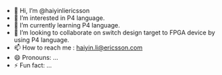- 👋 Hi, I’m @haiyinliericsson
- 👀 I’m interested in P4 language.
- 🌱 I’m currently learning P4 language.
- 💞️ I’m looking to collaborate on switch design target to FPGA device by using P4 language.
- 📫 How to reach me : haiyin.li@ericsson.com
- 😄 Pronouns: ...
- ⚡ Fun fact: ...

<!---
haiyinliericsson/haiyinliericsson is a ✨ special ✨ repository because its `README.md` (this file) appears on your GitHub profile.
You can click the Preview link to take a look at your changes.
--->
